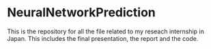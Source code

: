 # NeuralNetworkPrediction
This is the repository for all the file related to my reseach internship in Japan. This includes the final presentation, the report and the code.
